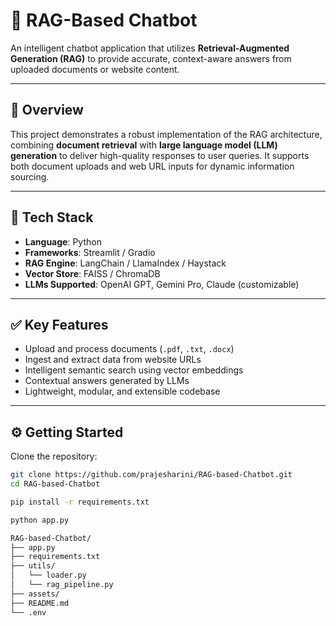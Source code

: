 # 🤖 RAG-Based Chatbot

An intelligent chatbot application that utilizes **Retrieval-Augmented Generation (RAG)** to provide accurate, context-aware answers from uploaded documents or website content.

---

## 🧩 Overview

This project demonstrates a robust implementation of the RAG architecture, combining **document retrieval** with **large language model (LLM) generation** to deliver high-quality responses to user queries. It supports both document uploads and web URL inputs for dynamic information sourcing.

---

## 🔧 Tech Stack

- **Language**: Python  
- **Frameworks**: Streamlit / Gradio  
- **RAG Engine**: LangChain / LlamaIndex / Haystack  
- **Vector Store**: FAISS / ChromaDB  
- **LLMs Supported**: OpenAI GPT, Gemini Pro, Claude (customizable)

---

## ✅ Key Features

- Upload and process documents (`.pdf`, `.txt`, `.docx`)
- Ingest and extract data from website URLs
- Intelligent semantic search using vector embeddings
- Contextual answers generated by LLMs
- Lightweight, modular, and extensible codebase

---

## ⚙️ Getting Started

Clone the repository:
```bash
git clone https://github.com/prajesharini/RAG-based-Chatbot.git
cd RAG-based-Chatbot

pip install -r requirements.txt

python app.py

RAG-based-Chatbot/
├── app.py
├── requirements.txt
├── utils/
│   └── loader.py
│   └── rag_pipeline.py
├── assets/
├── README.md
└── .env
